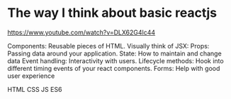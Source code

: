 # The way I think about basic reactjs
https://www.youtube.com/watch?v=DLX62G4lc44

Components: Reusable pieces of HTML. Visually think of JSX: <MyComponent>
Props: Passing data around your application.
State: How to maintain and change data
Event handling: Interactivity with users.
Lifecycle methods: Hook into different timing events of your react components.
Forms: Help with good user experience
  
HTML CSS JS ES6
